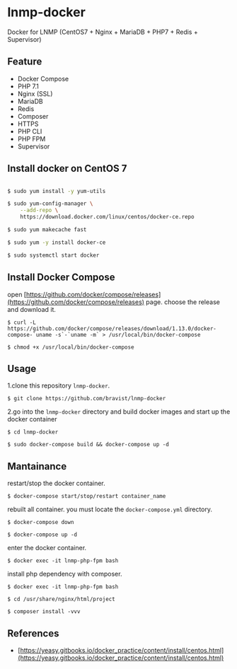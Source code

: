# lnmp-docker
Docker for LNMP (CentOS7 + Nginx + MariaDB + PHP7 + Redis + Supervisor)


## Feature

- Docker Compose
- PHP 7.1
- Nginx (SSL)
- MariaDB
- Redis
- Composer
- HTTPS
- PHP CLI
- PHP FPM 
- Supervisor



## Install docker on CentOS 7

```bash

$ sudo yum install -y yum-utils

$ sudo yum-config-manager \
    --add-repo \
    https://download.docker.com/linux/centos/docker-ce.repo

$ sudo yum makecache fast

$ sudo yum -y install docker-ce

$ sudo systemctl start docker

```
## Install Docker Compose 

open [https://github.com/docker/compose/releases](https://github.com/docker/compose/releases) page. choose the release and download it.

```
$ curl -L https://github.com/docker/compose/releases/download/1.13.0/docker-compose-`uname -s`-`uname -m` > /usr/local/bin/docker-compose

$ chmod +x /usr/local/bin/docker-compose
```

## Usage

1.clone this repository `lnmp-docker`.

```
$ git clone https://github.com/bravist/lnmp-docker
```


2.go into the `lnmp-docker` directory and build docker images and start up the docker container

```
$ cd lnmp-docker

$ sudo docker-compose build && docker-compose up -d
```




## Mantainance

restart/stop the docker container.

```
$ docker-compose start/stop/restart container_name

```

rebuilt all container. you must locate the `docker-compose.yml` directory.

```
$ docker-compose down

$ docker-compose up -d 
```


enter the docker container.

```
$ docker exec -it lnmp-php-fpm bash
```


install php dependency with composer.

```
$ docker exec -it lnmp-php-fpm bash

$ cd /usr/share/nginx/html/project

$ composer install -vvv
```



## References

- [https://yeasy.gitbooks.io/docker_practice/content/install/centos.html](https://yeasy.gitbooks.io/docker_practice/content/install/centos.html)
